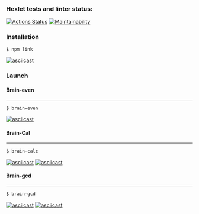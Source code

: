 ### Hexlet tests and linter status:
[![Actions Status](https://github.com/Ushqo/frontend-project-44/workflows/hexlet-check/badge.svg)](https://github.com/Ushqo/frontend-project-44/actions)
[![Maintainability](https://api.codeclimate.com/v1/badges/39883ad115954a7af4ac/maintainability)](https://codeclimate.com/github/Ushqo/frontend-project-44/maintainability)

### Installation

```sh
$ npm link
```

[![asciicast](https://asciinema.org/a/trBX1N2orM4oKqF7KVUUyvqol.svg)](https://asciinema.org/a/trBX1N2orM4oKqF7KVUUyvqol)

### Launch

#### Brain-even
****

```sh
$ brain-even
```

[![asciicast](https://asciinema.org/a/LFYmAuuDMQYDwmoMaZVYPDD2P.svg)](https://asciinema.org/a/LFYmAuuDMQYDwmoMaZVYPDD2P)

#### Brain-Cal
****

```sh
$ brain-calc
```

[![asciicast](https://asciinema.org/a/K55UxcTHoywXyFJiDcxgx4Y5W.svg)](https://asciinema.org/a/K55UxcTHoywXyFJiDcxgx4Y5W)
[![asciicast](https://asciinema.org/a/m7U7kkKdSy5Ry2bXqSukgQwjr.svg)](https://asciinema.org/a/m7U7kkKdSy5Ry2bXqSukgQwjr)

#### Brain-gcd
****

```sh
$ brain-gcd
```

[![asciicast](https://asciinema.org/a/2iNatcRSiaGxxXlwsgoWJQTCS.svg)](https://asciinema.org/a/2iNatcRSiaGxxXlwsgoWJQTCS)
[![asciicast](https://asciinema.org/a/Qs8m3XXnb654w9petJYOOqks8.svg)](https://asciinema.org/a/Qs8m3XXnb654w9petJYOOqks8)